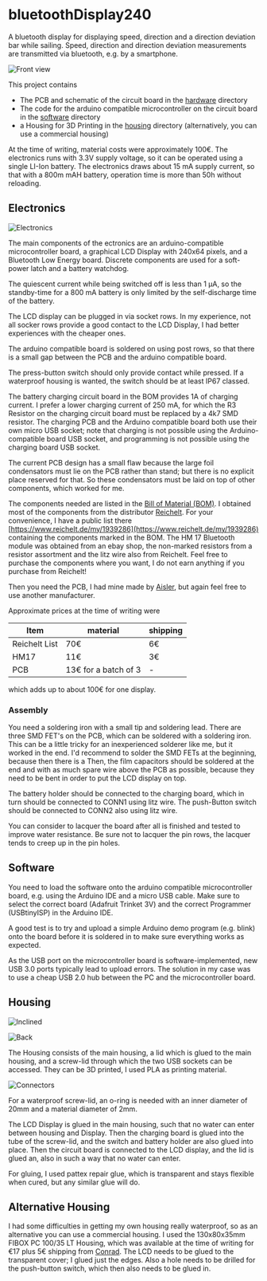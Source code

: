 # bluetoothDisplay240

A bluetooth display for displaying speed, direction and a direction deviation bar while sailing.
Speed, direction and direction deviation measurements are transmitted via bluetooth, 
e.g. by a smartphone.

![Front view](images/front.jpg)

This project contains
- The PCB and schematic of the circuit board in the [hardware](hardware) directory
- The code for the arduino compatible microcontroller on the circuit board in the [software](software) directory
- a Housing for 3D Printing  in the [housing](housing) directory
  (alternatively, you can use a commercial housing)

At the time of writing, material costs were approximately 100€. 
The electronics runs with 3.3V supply voltage, so it can be operated using a single LI-Ion battery.
The electronics draws about 15 mA supply current, so that with a 800m mAH battery, 
operation time is more than 50h without reloading.

## Electronics

![Electronics](images/electronics.jpg)

The main components of the ectronics are an arduino-compatible microcontroller board,
a graphical LCD Display with 240x64 pixels, and a Bluetooth Low Energy board. 
Discrete components are used for a soft-power latch and a battery watchdog. 

The quiescent current while being switched off is less than 1 μA,
so the standby-time for a 800 mA battery is only limited by the self-discharge time
of the battery.

The LCD display can be plugged in via socket rows. 
In my experience, not all socker rows provide a good contact to the LCD Display,
I had better experiences with the cheaper ones.

The arduino compatible board is soldered on using post rows, so that there is a small gap 
between the PCB and the arduino compatible board.

The press-button switch should only provide contact while pressed.
If a waterproof housing is wanted, the switch should be at least IP67 classed.

The battery charging circuit board in the BOM provides 1A of charging current.
I prefer a lower charging current of 250 mA, for which the R3 Resistor 
on the charging circuit board must be replaced by a 4k7 SMD resistor.
The charging PCB and the Arduino compatible board both use their own micro USB socket;
note that charging is not possible using the Arduino-compatible board USB socket, 
and programming is not possible using the charging board USB socket.

The current PCB design has a small flaw because the large foil condensators must lie on the PCB
rather than stand; but there is no explicit place reserved for that. 
So these condensators must be laid on top of other components, which worked for me.

The components needed are listed in the [Bill of Material (BOM)](hardware/bom.md). 
I obtained most of the components from the distributor [Reichelt](https://www.reichelt.de).
For your convenience, I have a public list there 
[https://www.reichelt.de/my/1939286](https://www.reichelt.de/my/1939286) 
containing the components marked in the BOM.
The HM 17 Bluetooth module was obtained from an ebay shop,
the non-marked resistors from a resistor assortment and the litz wire also from Reichelt.
Feel free to purchase the components where you want,
I do not earn anything if you purchase from Reichelt!

Then you need the PCB, I had mine made by [Aisler](https://aisler.net/), but again feel free to use another manufacturer.

Approximate prices at the time of writing were

| **Item**      | **material** | **shipping** |
| ------------- | ------------ | ------------ |
| Reichelt List | 70€          | 6€           |
| HM17          | 11€          | 3€           |
| PCB           | 13€ for a batch of 3 | -    |

which adds up to about 100€ for one display.

### Assembly

You need a soldering iron with a small tip and soldering lead.
There are three SMD FET's on the PCB, which can be soldered with a soldering iron.
This can be a little tricky for an inexperienced solderer like me, but it worked in the end.
I'd recommend to solder the SMD FETs at the beginning, because then there is a 
Then, the film capacitors should be soldered at the end and with as much spare wire above the PCB as possible,
because they need to be bent in order to put the LCD display on top.

The battery holder should be connected to the charging board, 
which in turn should be connected to CONN1 using litz wire.
The push-Button switch should be connected to CONN2 also using litz wire.

You can consider to lacquer the board after all is finished and tested to improve water resistance. 
Be sure not to lacquer the pin rows, the lacquer tends to creep up in the pin holes.

## Software

You need to load the software onto the arduino compatible microcontroller board, e.g. using the Arduino IDE
and a micro USB cable. Make sure to select the correct board (Adafruit Trinket 3V) 
and the correct Programmer (USBtinyISP) in the Arduino IDE.

A good test is to try and upload a simple Arduino demo program (e.g. blink) onto the board 
before it is soldered in to make sure everything works as expected.

As the USB port on the microcontroller board is software-implemented,
new USB 3.0 ports typically lead to upload errors. 
The solution in my case was to use a cheap USB 2.0 hub between the PC and the microcontroller board.

## Housing

![Inclined](images/inclined.jpg)

![Back](images/back.jpg)

The Housing consists of the main housing, a lid which is glued to the main housing, 
and a screw-lid through which the two USB sockets can be accessed. 
They can be 3D printed, I used PLA as printing material.

![Connectors](images/connectors.jpg)

For a waterproof screw-lid, an o-ring is needed with an inner diameter of 20mm 
and a material diameter of 2mm.

The LCD Display is glued in the main housing, such that no water can enter between housing and Display.
Then the charging board is glued into the tube of the screw-lid, and the switch and battery holder 
are also glued into place.
Then the circuit board is connected to the LCD display, and the lid is glued an, 
also in such a way that no water can enter.

For gluing, I used pattex repair glue, which is transparent and stays flexible when cured, but any similar glue will do.

## Alternative Housing

I had some difficulties in getting my own housing really waterproof, so as an alternative
you can use a commercial housing. I used the 130x80x35mm FIBOX PC 100/35 LT Housing, 
which was available at the time of writing for €17 plus 5€ shipping from [Conrad](https://www.conrad.de).
The LCD needs to be glued to the transparent cover; I glued just the edges. 
Also a hole needs to be drilled for the push-button switch, which then also needs to be glued in.